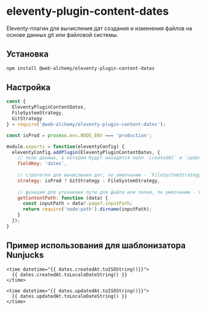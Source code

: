 # eleventy-plugin-content-dates

Eleventy-плагин для вычисления дат создания и изменения файлов на основе данных git или файловой системы.

## Установка

```bash
npm install @web-alchemy/eleventy-plugin-content-dates
```

## Настройка

```javascript
const {
  EleventyPluginContentDates,
  FileSystemStrategy,
  GitStrategy
} = require('@web-alchemy/eleventy-plugin-content-dates');

const isProd = process.env.NODE_ENV === 'production';

module.exports = function(eleventyConfig) {
  eleventyConfig.addPlugin(EleventyPluginContentDates, {
    // поле данных, в котором будут находится поля `createdAt` и `updatedAt`, по умолчанию - `dates`
    fieldKey: 'dates', 
    
    // стратегия для вычисления дат, по умолчанию - `FileSystemStrategy`
    strategy: isProd ? GitStrategy : FileSystemStrategy,
    
    // функция для уточнения пути для файла или папки, по умолчанию - папка, в которой находится файл
    getContentPath: function (data) {
      const inputPath = data?.page?.inputPath;
      return require('node:path').dirname(inputPath);
    }
  });
}
```

## Пример использования для шаблонизатора Nunjucks

```nunjucks
<time datetime="{{ dates.createdAt.toISOString()}}">
  {{ dates.createdAt.toLocaleDateString() }}
</time>

<time datetime="{{ dates.updatedAt.toISOString()}}">
  {{ dates.updatedAt.toLocaleDateString() }}
</time>
```